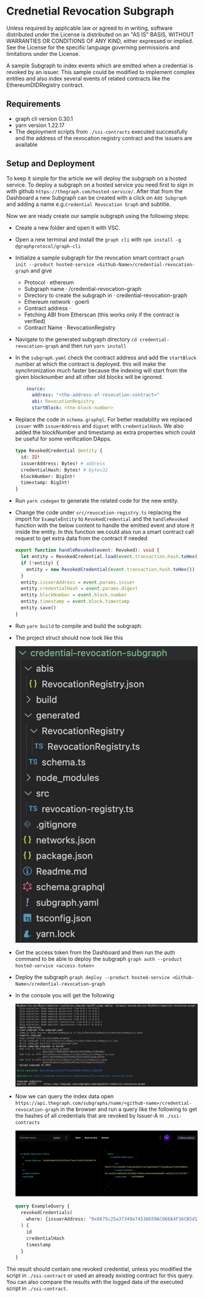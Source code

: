 # Crednetial Revocation Subgraph

Unless required by applicable law or agreed to in writing, software distributed under the License is distributed on an "AS IS" BASIS, WITHOUT WARRANTIES OR CONDITIONS OF ANY KIND, either expressed or implied. See the License for the specific language governing permissions and limitations under the License.

A sample Subgraph to index events which are emitted when a credential is revoked by an issuer. This sample could be modified to implement complex entities and also index several events of related contracts like the EthereumDIDRegistry contract.

## Requirements

* graph cli version 0.30.1
* yarn version 1.22.17
* The deployment scripts from `./ssi-contracts` executed successfully and the address of the revocation registry contract and the issuers are available

## Setup and Deployment
 To keep it simple for the article we will deploy the subgraph on a hosted service. To deploy a subgraph on a hosted service you need first to sign in with github `https://thegraph.com/hosted-service/`. After that from the Dashboard a new Subgraph can be created with a click on `Add Subgraph` and adding a name e.g.`Credential Revocation Graph` and subtitle.

Now we are ready create our sample subgraph using the following steps:

* Create a new folder and open it with VSC.
* Open a new terminal and install the `graph cli` with `npm install -g @graphprotocol/graph-cli`
* Initialize a sample subgraph for the revocation smart contract `graph init --product hosted-service <Github-Name>/credential-revocation-graph` and give 
    * Protocol · ethereum
    * Subgraph name · <Github-Name>/credential-revocation-graph
    * Directory to create the subgraph in · credential-revocation-graph
    * Ethereum network · goerli
    * Contract address · <the-address-of-the-deplyoed-revocation-contract>
    * Fetching ABI from Etherscan (this works only if the contract is verified)
    * Contract Name · RevocationRegistry
* Navigate to the generated subgraph directory `cd credential-revocation-graph` and then run `yarn install`
* In the `subgraph.yaml` check the contract address and add the `startBlock` number at which the contract is deployed. this will make the synchronization much faster because the indexing will start from the given blocknumber and all other old blocks will be ignored.
  ```yaml
      source:
        address: "<the-address-of-revocation-contract>"
        abi: RevocationRegistry
        startBlock: <the-block-number>
  ```
* Replace the code in `schema.graphql`. For better readability we replaced `issuer` with `issuerAddress` and `digset` with `credentialHash`. We also added the blockNumber and timestamp as extra properties which could be useful for some verification DApps.

  ```graphql
  type RevokedCredential @entity {
    id: ID!
    issuerAddress: Bytes! # address
    credentialHash: Bytes! # bytes32
    blockNumber: BigInt!
    timestamp: BigInt!
  }
  ```
* Run `yarn codegen` to generate the related code for the new entity.
* Change the code under `src/revocation-registry.ts` replacing the import for `ExampleEntity` to `RevokedCredential` and the `handleRevoked` function with the below content to handle the emitted event and store it inside the entity. In this function we could also run a smart contract call request to get extra data from the contract if needed

  ```ts
  export function handleRevoked(event: Revoked): void {
    let entity = RevokedCredential.load(event.transaction.hash.toHex())
    if (!entity) {
      entity = new RevokedCredential(event.transaction.hash.toHex())
    }
    entity.issuerAddress = event.params.issuer
    entity.credentialHash = event.params.digest
    entity.blockNumber = event.block.number
    entity.timestamp = event.block.timestamp
    entity.save()
  }
  ```
* Run `yarn build` to compile and build the subgraph.
* The project struct should now look like this

  ![image](./img/project.png)

* Get the access token from the Dashboard and then run the auth command to be able to deploy the subgraph `graph auth --product hosted-service <access-token>`
* Deploy the subgraph `graph deploy --product hosted-service <Github-Name>/credential-revocation-graph`
* In the console you will get the following

  ![image](./img/deployed.png)
* Now we can query the index data open `https://api.thegraph.com/subgraphs/name/<github-name>/credential-revocation-graph` in the browser and run a query like the following to get the hashes of all credentials that are revoked by Issuer-A in `./ssi-contracts`

  ![image](./img/query.png)

  ```graphql
  query ExampleQuery {
    revokedCredentials(
      where: {issuerAddress: "0x8675c25a37349e74536659AC066A4F36CB5d1A75"}
    ) {
      id
      credentialHash
      timestamp
    }
  }
  ```
The result should contain one revoked credential, unless you modified the script in `./ssi-contract` or used an already existing contract for this query. You can also compare the results with the logged data of the executed script in `./ssi-contract`.